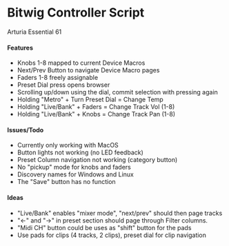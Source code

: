# Bitwig Controller Script

Arturia Essential 61 

#### Features
- Knobs 1-8 mapped to current Device Macros
- Next/Prev Button to navigate Device Macro pages
- Faders 1-8 freely assignable
- Preset Dial press opens browser
- Scrolling up/down using the dial, commit selection with pressing again
- Holding "Metro" + Turn Preset Dial = Change Temp
- Holding "Live/Bank" + Faders = Change Track Vol (1-8)
- Holding "Live/Bank" + Knobs = Change Track Pan (1-8)

#### Issues/Todo
- Currently only working with MacOS
- Button lights not working (no LED feedback)
- Preset Column navigation not working (category button)
- No "pickup" mode for knobs and faders
- Discovery names for Windows and Linux
- The "Save" button has no function

#### Ideas

- "Live/Bank" enables "mixer mode", "next/prev" should then page tracks
- "<-" and "->" in preset section should page through Filter columns.
- "Midi CH" button could be uses as "shift" button for the pads
- Use pads for clips (4 tracks, 2 clips), preset dial for clip navigation
